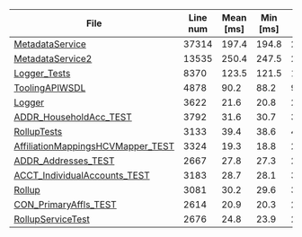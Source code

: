 | File | Line num | Mean [ms] | Min [ms] | Max [ms] |
|------|----------|-----------|----------|----------|
| [MetadataService](https://github.com/xixiaofinland/afmt/blob/main/samples/MetadataService.cls) | 37314 | 197.4 | 194.8 | 202.1 |
| [MetadataService2](https://github.com/xixiaofinland/afmt/blob/main/samples/MetadataService2.cls) | 13535 | 250.4 | 247.5 | 254.2 |
| [Logger_Tests](https://github.com/xixiaofinland/afmt/blob/main/samples/Logger_Tests.cls) | 8370 | 123.5 | 121.5 | 135.4 |
| [ToolingAPIWSDL](https://github.com/xixiaofinland/afmt/blob/main/samples/ToolingAPIWSDL.cls) | 4878 | 90.2 | 88.2 | 92.7 |
| [Logger](https://github.com/xixiaofinland/afmt/blob/main/samples/Logger.cls) | 3622 | 21.6 | 20.8 | 28.7 |
| [ADDR_HouseholdAcc_TEST](https://github.com/xixiaofinland/afmt/blob/main/samples/ADDR_HouseholdAcc_TEST.cls) | 3792 | 31.6 | 30.7 | 33.5 |
| [RollupTests](https://github.com/xixiaofinland/afmt/blob/main/samples/RollupTests.cls) | 3133 | 39.4 | 38.6 | 42.3 |
| [AffiliationMappingsHCVMapper_TEST](https://github.com/xixiaofinland/afmt/blob/main/samples/AffiliationMappingsHCVMapper_TEST.cls) | 3324 | 19.3 | 18.8 | 20.5 |
| [ADDR_Addresses_TEST](https://github.com/xixiaofinland/afmt/blob/main/samples/ADDR_Addresses_TEST.cls) | 2667 | 27.8 | 27.3 | 29.4 |
| [ACCT_IndividualAccounts_TEST](https://github.com/xixiaofinland/afmt/blob/main/samples/ACCT_IndividualAccounts_TEST.cls) | 3183 | 28.7 | 28.1 | 32.7 |
| [Rollup](https://github.com/xixiaofinland/afmt/blob/main/samples/Rollup.cls) | 3081 | 30.2 | 29.6 | 31.6 |
| [CON_PrimaryAffls_TEST](https://github.com/xixiaofinland/afmt/blob/main/samples/CON_PrimaryAffls_TEST.cls) | 2614 | 20.9 | 20.3 | 23.7 |
| [RollupServiceTest](https://github.com/xixiaofinland/afmt/blob/main/samples/RollupServiceTest.cls) | 2676 | 24.8 | 23.9 | 26.9 |
